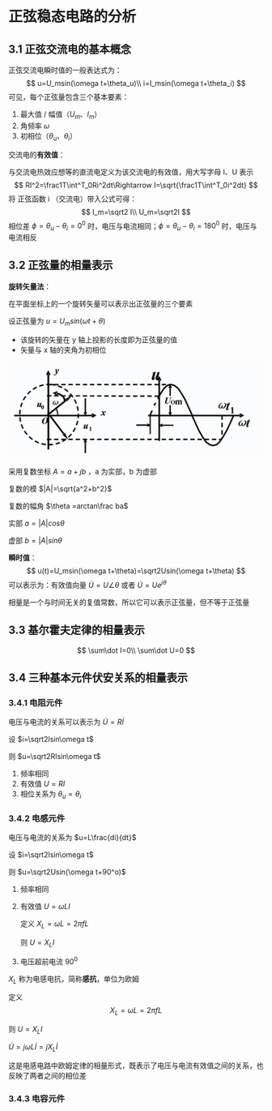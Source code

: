 # 正弦稳态电路的分析

## 3.1 正弦交流电的基本概念

正弦交流电瞬时值的一般表达式为：
$$
u=U_msin(\omega t+\theta_u)\\
i=I_msin(\omega t+\theta_i)
$$
可见，每个正弦量包含三个基本要素：

1. 最大值 / 幅值（$U_m$、$I_m$）
2. 角频率 $\omega$
3. 初相位（$\theta_u$、$\theta_i$）

交流电的**有效值**：

与交流电热效应想等的直流电定义为该交流电的有效值，用大写字母 I、U 表示
$$
RI^2=\frac1T\int^T_0Ri^2dt\Rightarrow I=\sqrt{\frac1T\int^T_0i^2dt}
$$
将 正弦函数 i （交流电）带入公式可得：
$$
I_m=\sqrt2 I\\
U_m=\sqrt2I
$$
相位差 $\phi=\theta_u-\theta_i=0^0$ 时，电压与电流相同；$\phi=\theta_u-\theta_i=180^0$ 时，电压与电流相反

## 3.2 正弦量的相量表示

**旋转矢量法**：

在平面坐标上的一个旋转矢量可以表示出正弦量的三个要素

设正弦量为 $u=U_msin(\omega t+\theta)$

- 该旋转的矢量在 y 轴上投影的长度即为正弦量的值
- 矢量与 x 轴的夹角为初相位

![image-20210616152555582](doc/image-20210616152555582.png)

采用复数坐标 $A=a+jb$ ，a 为实部，b 为虚部

复数的模 $|A|=\sqrt{a^2+b^2}$

复数的幅角 $\theta =arctan\frac ba$

实部 $a=|A|cos\theta$

虚部 $b=|A|sin\theta$

**瞬时值**：
$$
u(t)=U_msin(\omega t+\theta)=\sqrt2Usin(\omega t+\theta)
$$
可以表示为：有效值向量 $\dot{U}=U \angle \theta$ 或者 $\dot{U}=Ue^{j\theta}$

相量是一个与时间无关的复值常数，所以它可以表示正弦量，但不等于正弦量

## 3.3 基尔霍夫定律的相量表示

$$
\sum\dot I=0\\
\sum\dot U=0
$$

## 3.4 三种基本元件伏安关系的相量表示

### 3.4.1 电阻元件

电压与电流的关系可以表示为 $\dot U=R\dot I$

设 $i=\sqrt2Isin\omega t$

则 $u=\sqrt2RIsin\omega t$

1. 频率相同
2. 有效值 $U=RI$
3. 相位关系为 $\theta_u=\theta_i$

### 3.4.2 电感元件

电压与电流的关系为 $u=L\frac{di}{dt}$

设 $i=\sqrt2Isin\omega t$

则 $u=\sqrt2Usin(\omega t+90^o)$

1. 频率相同

2. 有效值 $U=\omega LI$

   定义 $X_L=\omega L=2\pi fL$

   则 $U=X_L I$

3. 电压超前电流 $90^0$

$X_L$ 称为电感电抗，简称**感抗**，单位为欧姆

定义 
$$
X_L=\omega L=2\pi fL
$$


则 $U=X_L I$

$\dot U=j\omega L\dot I=jX_L\dot I$

这是电感电路中欧姆定律的相量形式，既表示了电压与电流有效值之间的关系，也反映了两者之间的相位差 

### 3.4.3 电容元件

